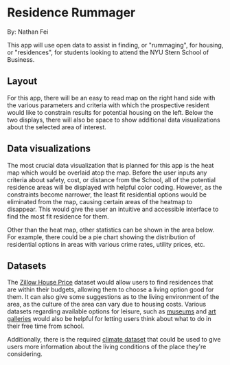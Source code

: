 Residence Rummager
==================
By: Nathan Fei

This app will use open data to assist in finding, or "rummaging", for housing,
or "residences", for students looking to attend the NYU Stern School of
Business.

Layout
------

For this app, there will be an easy to read map on the right hand side with the
various parameters and criteria with which the prospective resident would like
to constrain results for potential housing on the left. Below the two displays,
there will also be space to show additional data visualizations about the 
selected area of interest.

Data visualizations
-------------------

The most crucial data visualization that is planned for this app is the heat map
which would be overlaid atop the map. Before the user inputs any criteria about
safety, cost, or distance from the School, all of the potential residence areas
will be displayed with helpful color coding. However, as the constraints become
narrower, the least fit residential options would be eliminated from the map,
causing certain areas of the heatmap to disappear. This would give the user an
intuitive and accessible interface to find the most fit residence for them.

Other than the heat map, other statistics can be shown in the area below. For
example, there could be a pie chart showing the distribution of residential
options in areas with various crime rates, utility prices, etc.

Datasets
--------

The [Zillow House Price](https://www.quandl.com/data/ZILLOW-Zillow-Real-Estate-Research?keyword=ny) dataset would allow users to find residences that are
within their budgets, allowing them to choose a living option good for them. It
can also give some suggestions as to the living environment of the area, as the
culture of the area can vary due to housing costs. Various datasets regarding
available options for leisure, such as [museums](https://catalog.data.gov/dataset/new-york-city-museums) and [art galleries](https://catalog.data.gov/dataset/new-york-city-art-galleries) would also
be helpful for letting users think about what to do in their free time from
school.

Additionally, there is the required [climate dataset](https://www.ncdc.noaa.gov/cdo-web/api/v2/) that could be used to give
users more information about the living conditions of the place they're
considering.
